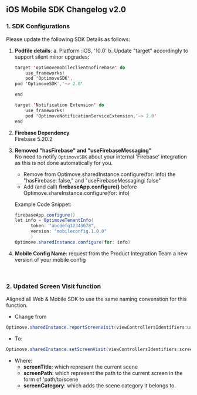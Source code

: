 ## iOS Mobile SDK Changelog v2.0

### 1. SDK Configurations

Please update the following SDK Details as follows:

 1. **Podfile details**:
	 a. Platform :iOS, '10.0'
	 b. Update "target" accordingly to support silent minor upgrades:
	```java
	target 'optimovemobileclientnofirebase' do
	    use_frameworks!
	    pod 'OptimoveSDK',
	pod 'OptimoveSDK','~> 2.0'

	end

	target 'Notification Extension' do
	    use_frameworks!
	    pod 'OptimoveNotificationServiceExtension,'~> 2.0'
	end
	```

 2. **Firebase Dependency**  
Firebase 5.20.2

 3. **Removed "hasFirebase" and "useFirebaseMessaging"**  
No need to notify `OptimoveSDK` about your internal 'Firebase' integration as this is not done automatically for you.
	- Remove from Optimove.sharedInstance.configure(for: info) the "hasFirebase: false," and "useFirebaseMessaging: false"
	- Add (and call) **firebaseApp.configure()** before Optimove.shareInstance.configure(for: info) 

	Example Code Snippet:
	```java
	firebaseApp.configure()
	let info = OptimoveTenantInfo(
          token: "abcdefg12345678",
          version: "mobileconfig.1.0.0"
          )
    Optimove.sharedInstance.configure(for: info)
	```

 4. **Mobile Config Name**: request from the Product Integration Team a new version of your mobile config

<br/>

### 2. Updated Screen Visit function
Aligned all Web & Mobile SDK to use the same naming convenstion for this function.

- Change from 
```java
Optimove.sharedInstance.reportScreenVisit(viewControllersIdentifiers:url:category)
```

- To:
```java
Optimove.sharedInstance.setScreenVisit(viewControllersIdentifiers:screenPath:screenTitle:screenCategory)
```
- Where:
	 - **screenTitle**: which represent the current scene
	 - **screenPath**: which represent the path to the current screen in the form of 'path/to/scene
	 - **screenCategory**: which adds the scene category it belongs to. 


